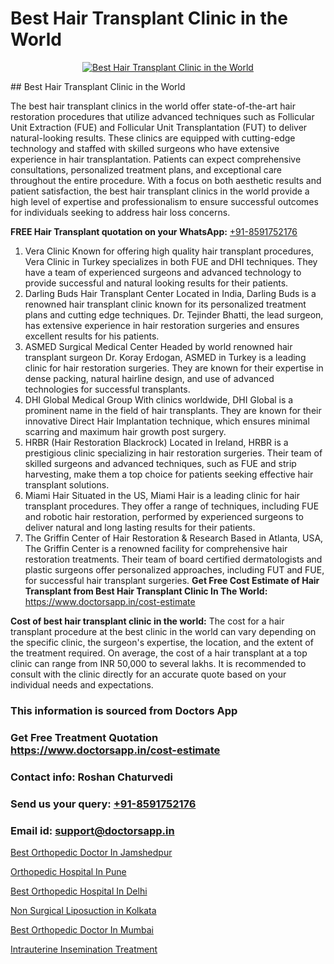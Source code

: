 # Best Hair Transplant Clinic in the World

<p align="center">
  <a href="https://doctorsapp.co.in/treatment/hair-transplant">
    <img src="https://doctorsapp.co.in/uploads/treatment_image/transplant.jpg" alt="Best Hair Transplant Clinic in the World">
  </a>
</p>
## Best Hair Transplant Clinic in the World

The best hair transplant clinics in the world offer state-of-the-art hair restoration procedures that utilize advanced techniques such as Follicular Unit Extraction (FUE) and Follicular Unit Transplantation (FUT) to deliver natural-looking results. These clinics are equipped with cutting-edge technology and staffed with skilled surgeons who have extensive experience in hair transplantation. Patients can expect comprehensive consultations, personalized treatment plans, and exceptional care throughout the entire procedure. With a focus on both aesthetic results and patient satisfaction, the best hair transplant clinics in the world provide a high level of expertise and professionalism to ensure successful outcomes for individuals seeking to address hair loss concerns.

**FREE Hair Transplant quotation on your WhatsApp:**  [+91-8591752176](https://api.whatsapp.com/send?phone=8591752176)

1) Vera Clinic   Known for offering high quality hair transplant procedures, Vera Clinic in Turkey specializes in both FUE and DHI techniques. They have a team of experienced surgeons and advanced technology to provide successful and natural looking results for their patients.
2) Darling Buds Hair Transplant Center   Located in India, Darling Buds is a renowned hair transplant clinic known for its personalized treatment plans and cutting edge techniques. Dr. Tejinder Bhatti, the lead surgeon, has extensive experience in hair restoration surgeries and ensures excellent results for his patients.
3) ASMED Surgical Medical Center   Headed by world renowned hair transplant surgeon Dr. Koray Erdogan, ASMED in Turkey is a leading clinic for hair restoration surgeries. They are known for their expertise in dense packing, natural hairline design, and use of advanced technologies for successful transplants.
4) DHI Global Medical Group   With clinics worldwide, DHI Global is a prominent name in the field of hair transplants. They are known for their innovative Direct Hair Implantation technique, which ensures minimal scarring and maximum hair growth post surgery.
5) HRBR (Hair Restoration Blackrock)   Located in Ireland, HRBR is a prestigious clinic specializing in hair restoration surgeries. Their team of skilled surgeons and advanced techniques, such as FUE and strip harvesting, make them a top choice for patients seeking effective hair transplant solutions.
6) Miami Hair   Situated in the US, Miami Hair is a leading clinic for hair transplant procedures. They offer a range of techniques, including FUE and robotic hair restoration, performed by experienced surgeons to deliver natural and long lasting results for their patients.
7) The Griffin Center of Hair Restoration & Research   Based in Atlanta, USA, The Griffin Center is a renowned facility for comprehensive hair restoration treatments. Their team of board certified dermatologists and plastic surgeons offer personalized approaches, including FUT and FUE, for successful hair transplant surgeries.
**Get Free Cost Estimate of Hair Transplant from Best Hair Transplant Clinic In The World:** https://www.doctorsapp.in/cost-estimate

**Cost of best hair transplant clinic in the world:**
The cost for a hair transplant procedure at the best clinic in the world can vary depending on the specific clinic, the surgeon's expertise, the location, and the extent of the treatment required. On average, the cost of a hair transplant at a top clinic can range from INR 50,000 to several lakhs. It is recommended to consult with the clinic directly for an accurate quote based on your individual needs and expectations.

### This information is sourced from Doctors App 
### Get Free Treatment Quotation https://www.doctorsapp.in/cost-estimate
### Contact info: Roshan Chaturvedi 
### Send us your query: [+91-8591752176](https://api.whatsapp.com/send?phone=8591752176) 
### Email id: support@doctorsapp.in

[Best Orthopedic Doctor In Jamshedpur](https://www.linkedin.com/pulse/best-orthopedic-doctor-jamshedpur-doctorsapp-chittagong-p10re?trackingId=5WZ7tEx9f0iVijXntCTaUw%3D%3D&lipi=urn%3Ali%3Apage%3Ad_flagship3_company_admin%3BUjs5mcUZR9ewYOKOFkpg2w%3D%3D)

[Orthopedic Hospital In Pune](https://www.linkedin.com/pulse/orthopedic-hospital-pune-knee-replacement-treatment-04jue?trackingId=FCcbUXQ%2FbmWDeeFpHBrl%2FA%3D%3D&lipi=urn%3Ali%3Apage%3Ad_flagship3_company_admin%3BII%2FSNcWiSiigR90SV5cfEQ%3D%3D)

[Best Orthopedic Hospital In Delhi](https://medium.com/@vimalrana22/best-orthopedic-hospital-in-delhi-9565707c1f53)

[Non Surgical Liposuction in Kolkata](https://medium.com/@kushalrao10/non-surgical-liposuction-in-kolkata-00adf2397a42)

[Best Orthopedic Doctor In Mumbai](https://doctors-apps.github.io/doctorsapp/best-orthopedic-doctor-in-mumbai)

[Intrauterine Insemination Treatment](https://doctors-apps.github.io/doctorsapp/intrauterine-insemination-treatment)

